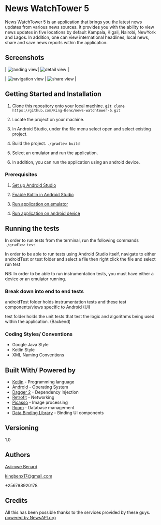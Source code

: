 # News WatchTower 5

News WatchTower 5 is an application that brings you the latest news updates from various news sources. It provides you with the ability to view news updates in five locations by default Kampala, Kigali, Nairobi, NewYork and Lagos.
In addition, one can view international headlines, local news, share and save news reports within the application.


## Screenshots
| ![landing view](https://github.com/King-Benx/news-watchtower-5/blob/ch-improve-readme.md-164026904/screenshots/landing.png)| ![detail view](https://github.com/King-Benx/news-watchtower-5/blob/ch-improve-readme.md-164026904/screenshots/detail.png) |


| ![navigation view](https://github.com/King-Benx/news-watchtower-5/blob/ch-improve-readme.md-164026904/screenshots/navigation.png) | ![share view](https://github.com/King-Benx/news-watchtower-5/blob/ch-improve-readme.md-164026904/screenshots/share.png) |

## Getting Started and Installation

1. Clone this repository onto your local machine.
`git clone https://github.com/King-Benx/news-watchtower-5.git`

2. Locate the project on your machine. 

3. In Android Studio, under the file menu select open and select existing project.

4. Build the project.
`./gradlew build`

5. Select an emulator and run the application.

6. In addition, you can run the application using an android device.

### Prerequisites

1. [Set up Android Studio](https://developer.android.com/studio/install) 

2. [Enable Kotlin in Android Studio](https://medium.com/@elye.project/setup-kotlin-for-android-studio-1bffdf1362e8)

3. [Run application on emulator](https://developer.android.com/studio/run/emulator)

4. [Run application on android device](https://developer.android.com/studio/run/device)


## Running the tests

In order to run tests from the terminal, run the following commands
`./gradlew test`

In order to be able to run tests using Android Studio itself, navigate to either androidTest or test folder and select a file then right click the file and select run test

NB: In order to be able to run instrumentation tests, you must have either a device or an emulator running.

### Break down into end to end tests

androidTest folder holds instrumentation tests and these test components/views specific to Android (UI)

test folder holds the unit tests that test the logic and algorithms being used within the application. (Backend)

### Coding Styles/ Conventions
- Google Java Style
- Kotlin Style
- XML Naming Conventions


## Built With/ Powered by

* [Kotlin](https://kotlinlang.org/) - Programming language
* [Android](https://www.android.com/) - Operating System
* [Dagger 2](https://google.github.io/dagger/) - Dependency Injection
* [Retrofit](https://square.github.io/retrofit/) - Networking
* [Picasso](http://square.github.io/picasso/) - Image processing
* [Room](https://developer.android.com/topic/libraries/architecture/room) - Database management
* [Data Binding Library](https://developer.android.com/topic/libraries/data-binding/) - Binding UI components

## Versioning
1.0 

## Authors
[Asiimwe Benard](https://github.com/King-Benx)

kingbenx17@gmail.com

+256788920178


## Credits
All this has been possible thanks to the services provided by these guys.
[powered by NewsAPI.org](https://newsapi.org)
